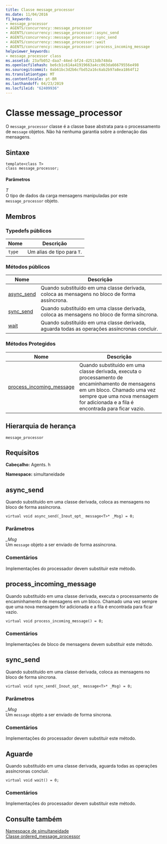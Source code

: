 ```yaml
---
title: Classe message_processor
ms.date: 11/04/2016
f1_keywords:
- message_processor
- AGENTS/concurrency::message_processor
- AGENTS/concurrency::message_processor::async_send
- AGENTS/concurrency::message_processor::sync_send
- AGENTS/concurrency::message_processor::wait
- AGENTS/concurrency::message_processor::process_incoming_message
helpviewer_keywords:
- message_processor class
ms.assetid: 23afb052-daa7-44ed-bf24-d2513db748da
ms.openlocfilehash: be6cb1c614a41919663a4cc063da66679556e498
ms.sourcegitcommit: 0ab61bc3d2b6cfbd52a16c6ab2b97a8ea1864f12
ms.translationtype: MT
ms.contentlocale: pt-BR
ms.lasthandoff: 04/23/2019
ms.locfileid: "62409936"
---
```

# <a name="messageprocessor-class"></a>Classe message_processor

O `message_processor` classe é a classe base abstrata para o processamento de `message` objetos. Não há nenhuma garantia sobre a ordenação das mensagens.

## <a name="syntax"></a>Sintaxe

```
template<class T>
class message_processor;
```

#### <a name="parameters"></a>Parâmetros

*T*<br/>
O tipo de dados da carga mensagens manipuladas por este `message_processor` objeto.

## <a name="members"></a>Membros

### <a name="public-typedefs"></a>Typedefs públicos

|Nome|Descrição|
|----------|-----------------|
|`type`|Um alias de tipo para `T`.|

### <a name="public-methods"></a>Métodos públicos

|Nome|Descrição|
|----------|-----------------|
|[async_send](#async_send)|Quando substituído em uma classe derivada, coloca as mensagens no bloco de forma assíncrona.|
|[sync_send](#sync_send)|Quando substituído em uma classe derivada, coloca as mensagens no bloco de forma síncrona.|
|[wait](#wait)|Quando substituído em uma classe derivada, aguarda todas as operações assíncronas concluir.|

### <a name="protected-methods"></a>Métodos Protegidos

|Nome|Descrição|
|----------|-----------------|
|[process_incoming_message](#process_incoming_message)|Quando substituído em uma classe derivada, executa o processamento de encaminhamento de mensagens em um bloco. Chamado uma vez sempre que uma nova mensagem for adicionada e a fila é encontrada para ficar vazio.|

## <a name="inheritance-hierarchy"></a>Hierarquia de herança

`message_processor`

## <a name="requirements"></a>Requisitos

**Cabeçalho:** Agents. h

**Namespace:** simultaneidade

##  <a name="async_send"></a> async_send

Quando substituído em uma classe derivada, coloca as mensagens no bloco de forma assíncrona.

```
virtual void async_send(_Inout_opt_ message<T>* _Msg) = 0;
```

### <a name="parameters"></a>Parâmetros

*_Msg*<br/>
Um `message` objeto a ser enviado de forma assíncrona.

### <a name="remarks"></a>Comentários

Implementações do processador devem substituir este método.

##  <a name="process_incoming_message"></a> process_incoming_message

Quando substituído em uma classe derivada, executa o processamento de encaminhamento de mensagens em um bloco. Chamado uma vez sempre que uma nova mensagem for adicionada e a fila é encontrada para ficar vazio.

```
virtual void process_incoming_message() = 0;
```

### <a name="remarks"></a>Comentários

Implementações de bloco de mensagens devem substituir este método.

##  <a name="sync_send"></a> sync_send

Quando substituído em uma classe derivada, coloca as mensagens no bloco de forma síncrona.

```
virtual void sync_send(_Inout_opt_ message<T>* _Msg) = 0;
```

### <a name="parameters"></a>Parâmetros

*_Msg*<br/>
Um `message` objeto a ser enviado de forma síncrona.

### <a name="remarks"></a>Comentários

Implementações do processador devem substituir este método.

##  <a name="wait"></a> Aguarde

Quando substituído em uma classe derivada, aguarda todas as operações assíncronas concluir.

```
virtual void wait() = 0;
```

### <a name="remarks"></a>Comentários

Implementações do processador devem substituir este método.

## <a name="see-also"></a>Consulte também

[Namespace de simultaneidade](concurrency-namespace.md)<br/>
[Classe ordered_message_processor](ordered-message-processor-class.md)
